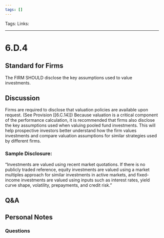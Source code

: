 ```yaml
---
tags: []
---
```

Tags:
Links: 
___
# 6.D.4
## Standard for Firms
The FIRM SHOULD disclose the key assumptions used to value investments.
## Discussion
Firms are required to disclose that valuation policies are available upon request. (See Provision [[6.C.14]]) Because valuation is a critical component of the performance calculation, it is recommended that firms also disclose the key assumptions used when valuing pooled fund investments. This will help prospective investors better understand how the firm values investments and compare valuation assumptions for similar strategies used by different firms.
### Sample Disclosure:
“Investments are valued using recent market quotations. If there is no publicly traded reference, equity investments are valued using a market multiples approach for similar investments in active markets, and fixed-income investments are valued using inputs such as interest rates, yield curve shape, volatility, prepayments, and credit risk.”
## Q&A

## Personal Notes

### Questions